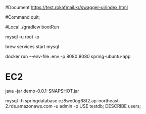 #Document
https://test.rokafmail.kr/swagger-ui/index.html

#Command
quit;

#Local
./gradlew bootRun

mysql -u root -p

brew services start mysql   


docker run --env-file .env -p 8080:8080 spring-ubuntu-app

# EC2
java -jar demo-0.0.1-SNAPSHOT.jar

mysql -h springdatabase.cz8we0og68t2.ap-northeast-2.rds.amazonaws.com -u admin -p
USE testdb;
DESCRIBE users;